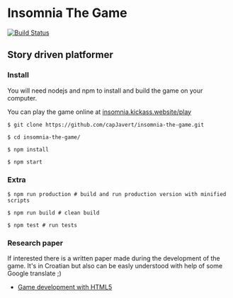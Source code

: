 # Insomnia The Game

[![Build Status](https://travis-ci.org/capJavert/insomnia-the-game.svg?branch=master)](https://travis-ci.org/capJavert/insomnia-the-game)

## Story driven platformer
### Install

You will need nodejs and npm to install and build the game on your computer.

You can play the game online at [insomnia.kickass.website/play](https://insomnia.kickass.website/play)

```
$ git clone https://github.com/capJavert/insomnia-the-game.git
```

```
$ cd insomnia-the-game/
```

```
$ npm install
```

```
$ npm start
```

### Extra

```
$ npm run production # build and run production version with minified scripts
```

```
$ npm run build # clean build
```

```
$ npm test # run tests
```

### Research paper

If interested there is a written paper made during the development of the game. It's in Croatian but also can be easly understood with help of some Google translate ;)

- [Game development with HTML5](https://drive.google.com/file/d/1eNDPlIuJOTF8kT32prBLt5NjABo5MIlr/view?usp=sharing)
